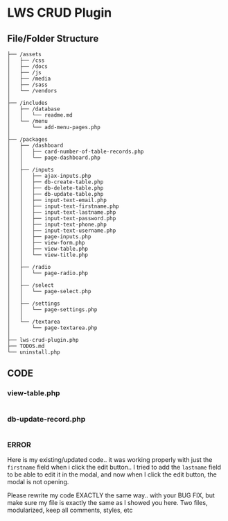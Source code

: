 # LWS CRUD Plugin

## File/Folder Structure

```
├── /assets
│   ├── /css
│   ├── /docs
│   ├── /js
│   ├── /media
│   ├── /sass
│   └── /vendors
│
├── /includes
│   ├── /database
│   │   └── readme.md
│   └── /menu
│       └── add-menu-pages.php
│
├── /packages
│   ├── /dashboard
│   │   ├── card-number-of-table-records.php
│   │   └── page-dashboard.php
│   │
│   ├── /inputs
│   │   ├── ajax-inputs.php
│   │   ├── db-create-table.php
│   │   ├── db-delete-table.php
│   │   ├── db-update-table.php
│   │   ├── input-text-email.php
│   │   ├── input-text-firstname.php
│   │   ├── input-text-lastname.php
│   │   ├── input-text-password.php
│   │   ├── input-text-phone.php
│   │   ├── input-text-username.php
│   │   ├── page-inputs.php
│   │   ├── view-form.php
│   │   ├── view-table.php
│   │   └── view-title.php
│   │
│   ├── /radio
│   │   └── page-radio.php
│   │
│   ├── /select
│   │   └── page-select.php
│   │
│   ├── /settings
│   │   └── page-settings.php
│   │
│   └── /textarea
│       └── page-textarea.php
│
├── lws-crud-plugin.php
├── TODOS.md
└── uninstall.php
```

## CODE

### view-table.php

```

```

### db-update-record.php

```

```

### ERROR

Here is my existing/updated code.. it was working properly with just the `firstname` field when i click the edit button.. I tried to add the `lastname` field to be able to edit it in the modal, and now when I click the edit button, the modal is not opening.

Please rewrite my code EXACTLY the same way.. with your BUG FIX, but make sure my file is exactly the same as I showed you here. Two files, modularized, keep all comments, styles, etc